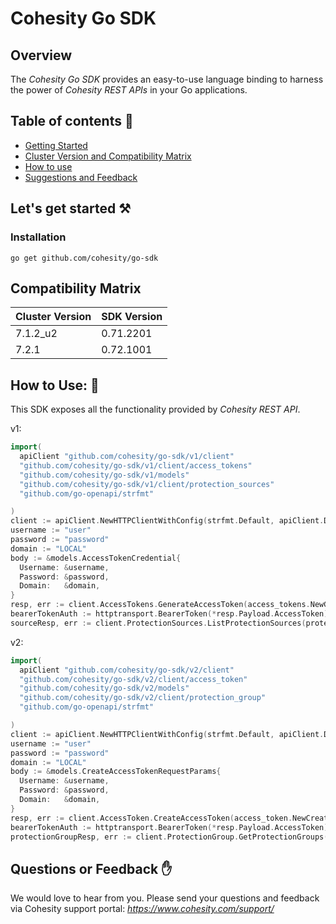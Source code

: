 Cohesity Go SDK
===============

## Overview
The *Cohesity Go SDK*  provides an easy-to-use language binding to
harness the power of *Cohesity REST APIs* in your Go applications.

## Table of contents :scroll:
 - [Getting Started](#get-started)
 - [Cluster Version and Compatibility Matrix](#compatibility-matrix)
 - [How to use](#howto)
 - [Suggestions and Feedback](#suggest)
 

## <a name="get-started"></a> Let's get started :hammer_and_pick:

### Installation
```
go get github.com/cohesity/go-sdk
```
## <a name="compatibility-matrix"></a> Compatibility Matrix

|Cluster Version| SDK Version|
|---|--|
|7.1.2_u2|0.71.2201|
|7.2.1|0.72.1001|
## <a name="howto"></a> How to Use: :mag_right:
This SDK exposes all the functionality provided by *Cohesity REST API*.

v1:
```go
import(
  apiClient "github.com/cohesity/go-sdk/v1/client"
  "github.com/cohesity/go-sdk/v1/client/access_tokens"
  "github.com/cohesity/go-sdk/v1/models"
  "github.com/cohesity/go-sdk/v1/client/protection_sources"
  "github.com/go-openapi/strfmt"

)
client := apiClient.NewHTTPClientWithConfig(strfmt.Default, apiClient.DefaultTransportConfig().WithHost("cluster_ip"))
username := "user"
password := "password"
domain := "LOCAL"
body := &models.AccessTokenCredential{
  Username: &username,
  Password: &password,
  Domain:   &domain,
}
resp, err := client.AccessTokens.GenerateAccessToken(access_tokens.NewGenerateAccessTokenParams().WithBody(body), nil)
bearerTokenAuth := httptransport.BearerToken(*resp.Payload.AccessToken) # the bearertoken is the authentication we use to access the APIs
sourceResp, err := client.ProtectionSources.ListProtectionSources(protection_sources.NewListProtectionSourcesParams(), bearerTokenAuth) #example api
```
v2:
```go
import(
  apiClient "github.com/cohesity/go-sdk/v2/client"
  "github.com/cohesity/go-sdk/v2/client/access_token"
  "github.com/cohesity/go-sdk/v2/models"
  "github.com/cohesity/go-sdk/v2/client/protection_group"
  "github.com/go-openapi/strfmt"

)
client := apiClient.NewHTTPClientWithConfig(strfmt.Default, apiClient.DefaultTransportConfig().WithHost("cluster_ip"))
username := "user"
password := "password"
domain := "LOCAL"
body := &models.CreateAccessTokenRequestParams{
  Username: &username,
  Password: &password,
  Domain:   &domain,
}
resp, err := client.AccessToken.CreateAccessToken(access_token.NewCreateAccessTokenParams().WithBody(body), nil)
bearerTokenAuth := httptransport.BearerToken(*resp.Payload.AccessToken) # the bearertoken is the authentication we use to access the APIs
protectionGroupResp, err := client.ProtectionGroup.GetProtectionGroups(protection_group.NewGetProtectionGroupsParams(), bearerTokenAuth) #example api
```

## <a name ="suggest"></a> Questions or Feedback :raised_hand:

We would love to hear from you. Please send your questions and feedback via Cohesity support portal: *https://www.cohesity.com/support/*
